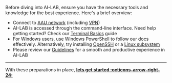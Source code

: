 Before diving into AI-LAB, ensure you have the necessary tools and knowledge for the best experience. Here's a brief overview:

- Connect to [AAU network](https://www.en.its.aau.dk/instructions/wi-fi) (including [VPN](https://www.en.its.aau.dk/instructions/vpn))
- AI-LAB is accessed through the command-line interface. Need help getting started? Check our [Terminal Basics](/help-and-resources/terminal-basics) guide
- For Windows users, use Windows PowerShell to follow our docs effectively. Alternatively, try installing [OpenSSH](https://learn.microsoft.com/en-us/windows-server/administration/openssh/openssh_install_firstuse?tabs=gui) or a [Linux subsystem](https://learn.microsoft.com/en-us/windows/wsl/setup/environment)
- Please review our [Guidelines](/help-and-resources/guidelines) for a smooth and productive experience in AI-LAB

<hr>

With these preparations in place, [**lets get started :octicons-arrow-right-24:**](/getting-started/login/)